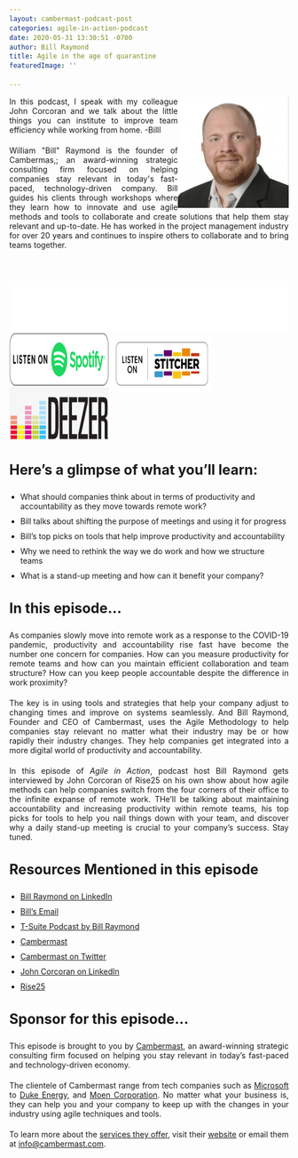 ```yaml
---
layout: cambermast-podcast-post
categories: agile-in-action-podcast
date: 2020-05-31 13:30:51 -0700
author: Bill Raymond
title: Agile in the age of quarantine
featuredImage: ''

---
```

<img src="/uploads/bill-raymond.png" style="float:right;" width="200"/>In this podcast, I speak with my colleague John Corcoran and we talk about the little things you can institute to improve team efficiency while working from home. -Billl

William "Bill" Raymond is the founder of Cambermas,; an award-winning strategic consulting firm focused on helping companies stay relevant in today's fast-paced, technology-driven company. Bill guides his clients through workshops where they learn how to innovate and use agile methods and tools to collaborate and create solutions that help them stay relevant and up-to-date. He has worked in the project management industry for over 20 years and continues to inspire others to collaborate and to bring teams together.

<p> </p>

<iframe style="border: none" src="//html5-player.libsyn.com/embed/episode/id/14427992/height/90/theme/custom/thumbnail/yes/direction/backward/render-playlist/no/custom-color/87A93A/" height="90" width="100%" scrolling="no"  allowfullscreen webkitallowfullscreen mozallowfullscreen oallowfullscreen msallowfullscreen></iframe>

<div class="podwrap"> <a href="https://open.spotify.com/show/6ntGFKgVK1vurtfFBCCwLq" target="_blank" rel="noopener"><img class="alignnone wp-image-1313" src="/uploads/listen-spotify.png" alt="Listen to Spotify" width="180" height="95" /></a> <a href="https://www.stitcher.com/podcast/rise25-media/agile-in-action-with-bill-raymond" target="_blank" rel="noopener"> <img class="alignnone wp-image-1318" src="/uploads/sticher-min.png" alt="sticher" width="180" height="95" style="top: 6px; position: relative;" /> </a> <a href="https://www.deezer.com/show/1285692" target="_blank" rel="noopener"><img class="alignnone wp-image-1318" src="/uploads/deezer-logo.png" alt="Deezer" width="180" height="95" /></a></div>

### **Here’s a glimpse of what you’ll learn:**

* What should companies think about in terms of productivity and accountability as they move towards remote work?
* Bill talks about shifting the purpose of meetings and using it for progress
* Bill’s top picks on tools that help improve productivity and accountability
* Why we need to rethink the way we do work and how we structure teams
* What is a stand-up meeting and how can it benefit your company?

### **In this episode…**

As companies slowly move into remote work as a response to the COVID-19 pandemic, productivity and accountability rise fast have become the number one concern for companies. How can you measure productivity for remote teams and how can you maintain efficient collaboration and team structure? How can you keep people accountable despite the difference in work proximity?

The key is in using tools and strategies that help your company adjust to changing times and improve on systems seamlessly. And Bill Raymond, Founder and CEO of Cambermast, uses the Agile Methodology to help companies stay relevant no matter what their industry may be or how rapidly their industry changes. They help companies get integrated into a more digital world of productivity and accountability.

In this episode of _Agile in Action_, podcast host Bill Raymond gets interviewed by John Corcoran of Rise25 on his own show about how agile methods can help companies switch from the four corners of their office to the infinite expanse of remote work. THe’ll be talking about maintaining accountability and increasing productivity within remote teams, his top picks for tools to help you nail things down with your team, and discover why a daily stand-up meeting is crucial to your company’s success. Stay tuned.

### **Resources Mentioned in this episode**

* [Bill Raymond on LinkedIn](https://www.linkedin.com/in/williamraymond)
* [Bill’s Email](http://bill.raymond@cambermast.com)
* [T-Suite Podcast by Bill Raymond](http://techgenix.com/podcast/the-t-suite/)
* [Cambermast](https://www.cambermast.com/)
* [Cambermast on Twitter](https://twitter.com/cambermast?lang=en)
* [John Corcoran on LinkedIn](https://www.linkedin.com/in/corcoran)
* [Rise25](http://rise25.com)

### **Sponsor for this episode...**

This episode is brought to you by [Cambermast](https://www.cambermast.com/), an award-winning strategic consulting firm focused on helping you stay relevant in today’s fast-paced and technology-driven economy.

The clientele of Cambermast range from tech companies such as [Microsoft](https://www.microsoft.com/en-ph) to [Duke Energy](https://www.duke-energy.com/home), and [Moen Corporation](https://www.moen.com/about-moen/moen-offices). No matter what your business is, they can help you and your company to keep up with the changes in your industry using agile techniques and tools.

To learn more about the [services they offer](https://www.cambermast.com/services/), visit their [website](http://www.cambermast.com) or email them at [info@cambermast.com](mailto:info@cambermast.com).

<style>ul{list-style:disc;padding-left:20px;}p{text-align:justify;margin-bottom:20px;} ul li{margin-bottom:10px;}h3{font-size:25px;} .featured-image-section .featured-image-secondary-div{padding:20px;}.featured-image-secondary{display:none;} .podcast-post-section img{margin-left:20px;}</style>
